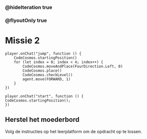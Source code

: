 ### @hideIteration true
### @flyoutOnly true
# Missie 2
```blocks
player.onChat("jump", function () {
    CodeCosmos.startingPosition()
    for (let index = 0; index < 4; index++) {
        CodeCosmos.moveAndPlace(FourDirection.Left, 0)
        CodeCosmos.place()
        CodeCosmos.checkLevel()
        agent.move(FORWARD, 1)
    }
})
```

```template
player.onChat("start", function () {
CodeCosmos.startingPosition();
})
```
## Herstel het moederbord
Volg de instructies op het leerplatform om de opdracht op te lossen.
